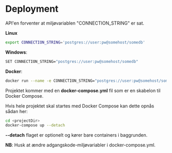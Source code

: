 # Deployment

API'en forventer at miljøvariablen "CONNECTION_STRING" er sat.

**Linux** 

```bash
export CONNECTION_STRING='postgres://user:pw@somehost/somedb'
```

**Windows**:

```bash
SET CONNECTION_STRING="postgres://user:pw@somehost/somedb"
```

**Docker**:

```bash
docker run --name -e CONNECTION_STRING="postgres://user:pw@somehost/somedb" somecontainer somecontainer:latest
```



Projektet kommer med en **docker-compose.yml** fil som er en skabelon til Docker Compose.

Hvis hele projektet skal startes med Docker Compose kan dette opnås sådan her:

```bash
cd <projectDir>
docker-compose up --detach
```

**--detach** flaget er optionelt og kører bare containers i baggrunden.



**NB**: Husk at ændre adgangskode-miljøvariabler i docker-compose.yml.
